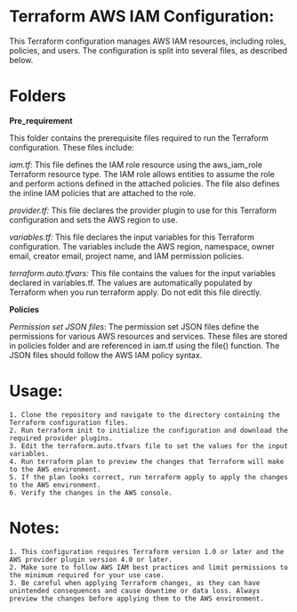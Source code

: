 # Terraform AWS IAM Configuration:

This Terraform configuration manages AWS IAM resources, including roles, policies, and users. The configuration is split into several files, as described below.

# Folders

**Pre_requirement**

This folder contains the prerequisite files required to run the Terraform configuration. These files include:

_iam.tf_: This file defines the IAM role resource using the aws_iam_role Terraform resource type. The IAM role allows entities to assume the role and perform actions defined in the attached policies. The file also defines the inline IAM policies that are attached to the role.

_provider.tf:_ This file declares the provider plugin to use for this Terraform configuration and sets the AWS region to use.

_variables.tf:_ This file declares the input variables for this Terraform configuration. The variables include the AWS region, namespace, owner email, creator email, project name, and IAM permission policies.

_terraform.auto.tfvars:_ This file contains the values for the input variables declared in variables.tf. The values are automatically populated by Terraform when you run terraform apply. Do not edit this file directly.

**Policies**

_Permission set JSON files_: The permission set JSON files define the permissions for various AWS resources and services. These files are stored in policies folder and are referenced in iam.tf using the file() function. The JSON files should follow the AWS IAM policy syntax.

# Usage:

    1. Clone the repository and navigate to the directory containing the Terraform configuration files.
    2. Run terraform init to initialize the configuration and download the required provider plugins.
    3. Edit the terraform.auto.tfvars file to set the values for the input variables.
    4. Run terraform plan to preview the changes that Terraform will make to the AWS environment.
    5. If the plan looks correct, run terraform apply to apply the changes to the AWS environment.
    6. Verify the changes in the AWS console.

# Notes:

    1. This configuration requires Terraform version 1.0 or later and the AWS provider plugin version 4.0 or later.
    2. Make sure to follow AWS IAM best practices and limit permissions to the minimum required for your use case.
    3. Be careful when applying Terraform changes, as they can have unintended consequences and cause downtime or data loss. Always preview the changes before applying them to the AWS environment.
